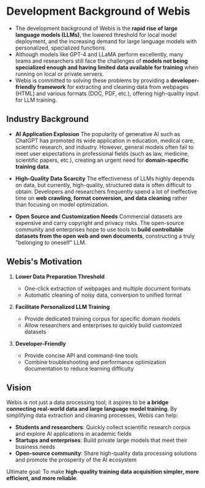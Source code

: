 # Development Background of Webis

+ The development background of Webis is the **rapid rise of large language models (LLMs)**, the lowered threshold for local model deployment, and the increasing demand for large language models with personalized, specialized functions.
+ Although models like GPT-4 and LLaMA perform excellently, many teams and researchers still face the challenges of **models not being specialized enough and having limited data available for training** when running on local or private servers.
+ Webis is committed to solving these problems by providing a **developer-friendly framework** for extracting and cleaning data from webpages (HTML) and various formats (DOC, PDF, etc.), offering high-quality input for LLM training.

## Industry Background

- **AI Application Explosion**
  The popularity of generative AI such as ChatGPT has promoted its wide application in education, medical care, scientific research, and industry.
  However, general models often fail to meet user expectations in professional fields (such as law, medicine, scientific papers, etc.), creating an urgent need for **domain-specific training data**.

- **High-Quality Data Scarcity**
  The effectiveness of LLMs highly depends on data, but currently, high-quality, structured data is often difficult to obtain.
  Developers and researchers frequently spend a lot of ineffective time on **web crawling, format conversion, and data cleaning** rather than focusing on model optimization.

- **Open Source and Customization Needs**
  Commercial datasets are expensive and carry copyright and privacy risks. The open-source community and enterprises hope to use tools to **build controllable datasets from the open web and own documents**, constructing a truly "belonging to oneself" LLM.

## Webis's Motivation

1. **Lower Data Preparation Threshold**
   - One-click extraction of webpages and multiple document formats
   - Automatic cleaning of noisy data, conversion to unified format

2. **Facilitate Personalized LLM Training**
   - Provide dedicated training corpus for specific domain models
   - Allow researchers and enterprises to quickly build customized datasets

3. **Developer-Friendly**
   - Provide concise API and command-line tools
   - Combine troubleshooting and performance optimization documentation to reduce learning difficulty

## Vision

Webis is not just a data processing tool; it aspires to be **a bridge connecting real-world data and large language model training**.
By simplifying data extraction and cleaning processes, Webis can help:

- **Students and researchers**: Quickly collect scientific research corpus and explore AI applications in academic fields
- **Startups and enterprises**: Build private large models that meet their business needs
- **Open-source community**: Share high-quality data processing solutions and promote the prosperity of the AI ecosystem

Ultimate goal: To make **high-quality training data acquisition simpler, more efficient, and more reliable**.